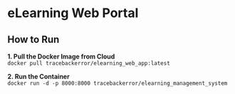 # eLearning Web Portal

## How to Run

**1. Pull the Docker Image from Cloud**
<br>
`docker pull tracebackerror/elearning_web_app:latest`


**2. Run the Container**
<br>
`docker run -d -p 8000:8000 tracebackerror/elearning_management_system`
